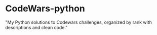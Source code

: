 # CodeWars-python
"My Python solutions to Codewars challenges, organized by rank with descriptions and clean code."
